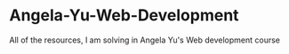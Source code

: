 # Angela-Yu-Web-Development
All of the resources, I am solving in Angela Yu's Web development course
